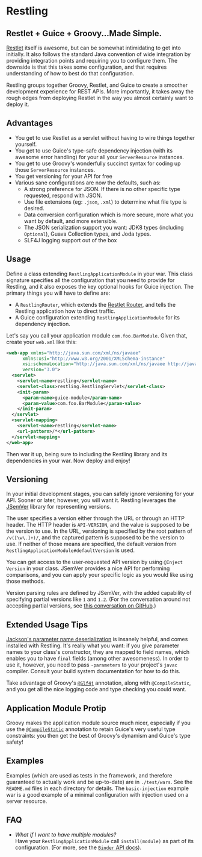 Restling
========

Restlet + Guice + Groovy...Made Simple.
--------------------------------------------------

[Restlet](http://restlet.com/products/restlet-framework/features/) itself is awesome, but can be somewhat intimidating to get into initially. It also follows
the standard Java convention of wide integration by providing integration points and requiring you to configure them. The downside is that this takes some
configuration, and that requires understanding of how to best do that configuration.

Restling groups together Groovy, Restlet, and Guice to create a smoother development experience for REST APIs. More importantly, it takes away the rough edges
from deploying Restlet in the way you almost certainly want to deploy it.

Advantages
--------------

  * You get to use Restlet as a servlet without having to wire things together yourself.
  * You get to use Guice's type-safe dependency injection (with its awesome error handling) for your all your `ServerResource` instances.
  * You get to use Groovy's wonderfully succinct syntax for coding up those `ServerResource` instances.
  * You get versioning for your API for free
  * Various sane configurations are now the defaults, such as:
    * A strong preference for JSON. If there is no other specific type requested, respond with JSON.
    * Use file extensions (eg: `.json`, `.xml`) to determine what file type is desired.
    * Data conversion configuration which is more secure, more what you want by default, and more extensible.
    * The JSON serialization support you want: JDK8 types (including `Optional`), Guava Collection types, and Joda types.
    * SLF4J logging support out of the box

Usage
---------------

Define a class extending `RestlingApplicationModule` in your war. This class signature specifies all the configuration that you need to provide for Restling,
and it also exposes the key optional hooks for Guice injection. The primary things you will have to define are:

  * A `RestlingRouter`, which extends the [Restlet Router](http://restlet.com/technical-resources/restlet-framework/guide/2.3/core/routing/hierarchical-uris),
    and tells the Restling application how to direct traffic.
  * A Guice configuration extending `RestlingApplicationModule` for its dependency injection.

Let's say you call your application module `com.foo.BarModule`.  Given that, create your `web.xml` like this:

```xml
<web-app xmlns="http://java.sun.com/xml/ns/javaee"
      xmlns:xsi="http://www.w3.org/2001/XMLSchema-instance"
      xsi:schemaLocation="http://java.sun.com/xml/ns/javaee http://java.sun.com/xml/ns/javaee/web-app_3_0.xsd"
      version="3.0">
  <servlet>
    <servlet-name>restling</servlet-name>
    <servlet-class>restling.RestlingServlet</servlet-class>
    <init-param>
      <param-name>guice-module</param-name>
      <param-value>com.foo.BarModule</param-value>
    </init-param>
  </servlet>
  <servlet-mapping>
    <servlet-name>restling</servlet-name>
    <url-pattern>/*</url-pattern>
  </servlet-mapping>
</web-app>
```

Then war it up, being sure to including the Restling library and its dependencies in your war. Now deploy and enjoy!

Versioning
------------

In your initial development stages, you can safely ignore versioning for your API. Sooner or later, however, you will want it. Restling leverages the
[JSemVer](https://github.com/zafarkhaja/jsemver) library for representing versions.

The user specifies a version either through the URL or through an HTTP header.  The HTTP header is `API-VERSION`, and the value is supposed to be the version to use.
In the URL, versioning is specified by the root pattern of `/v([\w\.]+)/`, and the captured pattern is supposed to be the version to use. If neither of those means
are specified, the default version from `RestlingApplicationModule#defaultVersion` is used.

You can get access to the user-requested API version by using `@Inject Version` in your class. JSemVer provides a nice API for performing comparisons, and you can
apply your specific logic as you would like using those methods.

Version parsing rules are defined by JSemVer, with the added capability of specifying partial versions like `1` and
`1.2`. (For the conversation around not accepting partial versions, see
[this conversation on GitHub](https://github.com/zafarkhaja/jsemver/issues/15?_pjax=%23js-repo-pjax-container#issuecomment-68672473).)


Extended Usage Tips
--------------------

[Jackson's parameter name deserialization](https://github.com/FasterXML/jackson-module-parameter-names) is insanely helpful, and comes installed with Restling.
It's really what you want:
if you give parameter names to your class's constructor, they are mapped to field names, which enables you to have `final` fields (among other awesomeness).
In order to use it, however, you need to pass `-parameters` to your project's `javac` compiler. Consult your build system documentation for how to do this.

Take advantage of Groovy's [`@Slf4j`](http://docs.groovy-lang.org/latest/html/api/groovy/util/logging/Slf4j.html) annotation, along with `@CompileStatic`, and
you get all the nice logging code and type checking you could want.

Application Module Protip
---------------------------

Groovy makes the application module source much nicer, especially if you use the
[`@CompileStatic`](http://docs.groovy-lang.org/latest/html/gapi/groovy/transform/CompileStatic.html) annotation to retain Guice's very useful type constraints:
you then get the best of Groovy's dynamism and Guice's type safety!

Examples
-----------

Examples (which are used as tests in the framework, and therefore guaranteed to actually work and be up-to-date) are in `./test/wars`. See the `README.md` files
in each directory for details. The `basic-injection` example war is a good example of a minimal configuration with injection used on a server resource.

FAQ
-------

  * *What if I want to have multiple modules?* <br />Have your `RestlingApplicationModule` call `install(module)` as part of its configuration. (For more, see the [`Binder` API docs](http://google.github.io/guice/api-docs/latest/javadoc/com/google/inject/Binder.html#install-com.google.inject.Module-)).
